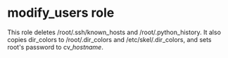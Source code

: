 # modify_users role

This role deletes /root/.ssh/known_hosts and /root/.python_history. It also copies dir_colors to /root/.dir_colors and /etc/skel/.dir_colors, and sets root's password to cv_*hostname*.